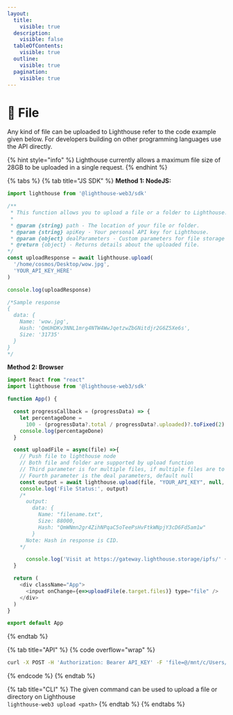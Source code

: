 ```yaml
---
layout:
  title:
    visible: true
  description:
    visible: false
  tableOfContents:
    visible: true
  outline:
    visible: true
  pagination:
    visible: true
---
```


# 📁 File

Any kind of file can be uploaded to Lighthouse refer to the code example given below. For developers building on other programming languages use the API directly.

{% hint style="info" %}
Lighthouse currently allows a maximum file size of 28GB to be uploaded in a single request.
{% endhint %}

{% tabs %}
{% tab title="JS SDK" %}
**Method 1: NodeJS:**

```javascript
import lighthouse from '@lighthouse-web3/sdk'

/**
 * This function allows you to upload a file or a folder to Lighthouse.
 * 
 * @param {string} path - The location of your file or folder.
 * @param {string} apiKey - Your personal API key for Lighthouse.
 * @param {object} dealParameters - Custom parameters for file storage deals(check FVM section).
 * @return {object} - Returns details about the uploaded file.
*/
const uploadResponse = await lighthouse.upload(
  '/home/cosmos/Desktop/wow.jpg', 
  'YOUR_API_KEY_HERE'
)

console.log(uploadResponse)

/*Sample response
{
  data: {
    Name: 'wow.jpg',
    Hash: 'QmUHDKv3NNL1mrg4NTW4WwJqetzwZbGNitdjr2G6Z5Xe6s',
    Size: '31735'
  }
}
*/
```

**Method 2: Browser**

```javascript
import React from "react"
import lighthouse from '@lighthouse-web3/sdk'

function App() {

  const progressCallback = (progressData) => {
    let percentageDone =
      100 - (progressData?.total / progressData?.uploaded)?.toFixed(2)
    console.log(percentageDone)
  }

  const uploadFile = async(file) =>{
    // Push file to lighthouse node
    // Both file and folder are supported by upload function
    // Third parameter is for multiple files, if multiple files are to be uploaded at once make it true
    // Fourth parameter is the deal parameters, default null
    const output = await lighthouse.upload(file, "YOUR_API_KEY", null, progressCallback)
    console.log('File Status:', output)
    /*
      output:
        data: {
          Name: "filename.txt",
          Size: 88000,
          Hash: "QmWNmn2gr4ZihNPqaC5oTeePsHvFtkWNpjY3cD6Fd5am1w"
        }
      Note: Hash in response is CID.
    */

      console.log('Visit at https://gateway.lighthouse.storage/ipfs/' + output.data.Hash)
  }

  return (
    <div className="App">
      <input onChange={e=>uploadFile(e.target.files)} type="file" />
    </div>
  )
}

export default App
```
{% endtab %}

{% tab title="API" %}
{% code overflow="wrap" %}
```bash
curl -X POST -H 'Authorization: Bearer API_KEY' -F 'file=@/mnt/c/Users/ravis/Desktop/unnamed.jpeg' 'https://node.lighthouse.storage/api/v0/add'
```
{% endcode %}
{% endtab %}

{% tab title="CLI" %}
The given command can be used to upload a file or directory on Lighthouse\
`lighthouse-web3 upload <path>`
{% endtab %}
{% endtabs %}

